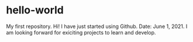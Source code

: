 # hello-world
My first repository. 
Hi! I have just started using Github. Date: June 1, 2021.
I am looking forward for exiciting projects to learn and develop.

